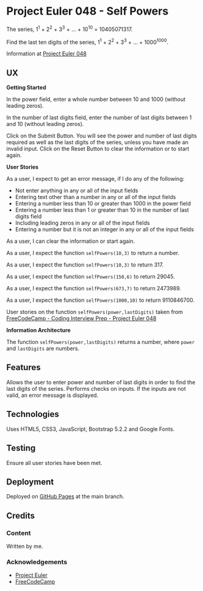 # Project Euler 048 - Self Powers

The series, 1<sup>1</sup> + 2<sup>2</sup> + 3<sup>3</sup> + ... + 10<sup>10</sup> = 10405071317.

Find the last ten digits of the series, 1<sup>1</sup> + 2<sup>2</sup> + 3<sup>3</sup> + ... + 1000<sup>1000</sup>.

Information at [Project Euler 048](https://projecteuler.net/problem=48)

## UX

**Getting Started**

In the power field, enter a whole number between 10 and 1000 (without leading zeros).

In the number of last digits field, enter the number of last digits between 1 and 10 (without leading zeros).

Click on the Submit Button.  You will see the power and number of last digits required as well as the last digits of the series, unless you have made an invalid input.  Click on the Reset Button to clear the information or to start again.

**User Stories**

As a user, I expect to get an error message, if I do any of the following:

- Not enter anything in any or all of the input fields
- Entering text other than a number in any or all of the input fields
- Entering a number less than 10 or greater than 1000 in the power field
- Entering a number less than 1 or greater than 10 in the number of last digits field
- Including leading zeros in any or all of the input fields
- Entering a number but it is not an integer in any or all of the input fields

As a user, I can clear the information or start again.

As a user, I expect the function `selfPowers(10,3)` to return a number.

As a user, I expect the function `selfPowers(10,3)` to return 317.

As a user, I expect the function `selfPowers(150,6)` to return 29045.

As a user, I expect the function `selfPowers(673,7)` to return 2473989.

As a user, I expect the function `selfPowers(1000,10)` to return 9110846700.

User stories on the function `selfPowers(power,lastDigits)` taken from [FreeCodeCamp - Coding Interview Prep - Project Euler 048](https://www.freecodecamp.org/learn/coding-interview-prep/project-euler/problem-48-self-powers)

**Information Architecture**

The function `selfPowers(power,lastDigits)` returns a number, where `power` and `lastDigits` are numbers.

## Features

Allows the user to enter power and number of last digits in order to find the last digits of the series.  Performs checks on inputs.  If the inputs are not valid, an error message is displayed.

## Technologies

Uses HTML5, CSS3, JavaScript, Bootstrap 5.2.2 and Google Fonts.

## Testing

Ensure all user stories have been met.

## Deployment

Deployed on [GitHub Pages](https://derektypist.github.io/project-euler-048) at the main branch.

## Credits

### Content

Written by me.

### Acknowledgements

- [Project Euler](https://projecteuler.net)
- [FreeCodeCamp](https://www.freecodecamp.org)


